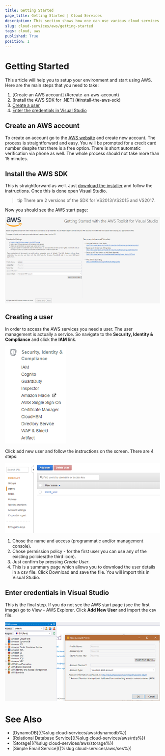 ```yaml
---
title: Getting Started 
page_title: Getting Started | Cloud Services
description: This section shows how one can use various cloud services like GoogleCloud, AWS, and Azure with the Telerik UI For Winforms suite.
slug: cloud-services/aws/getting-started
tags: cloud, aws
published: True
position: 1
---
```


# Getting Started

This article will help you to setup your environment and start using AWS. Here are the main steps that you need to take:

1. [Create an AWS account] (#create-an-aws-account)
2. [Install the AWS SDK for .NET] (#install-the-aws-sdk)
3. [Create a user](#crate-a-user)
4. [Enter the credentials in Visual Studio](#enter-credentials-in-visual-studio)


## Create an AWS account

To create an account go to the [AWS website](https://aws.amazon.com/) and create new account. The process is straightforward and easy. You will be prompted for a credit card number despite that there is a free option. There is short automatic verification via phone as well. The whole process should not take more than 15 minutes. 

## Install the AWS SDK

This is straightforward as well. Just [download the installer](https://aws.amazon.com/visualstudio/) and follow the instructions. Once this is done open Visual Studio.

>tip There are 2 versions of the SDK for VS2013/VS2015 and VS2017.

Now you should see the AWS start page:

![aws-getting-started001](images/aws-getting-started001.png)

## Creating a user

In order to access the AWS services you need a user. The user management is actually a service. So navigate to the **Security, Identity & Compliance** and click the **IAM** link.

![aws-getting-started002](images/aws-getting-started002.png)

Click add new user and follow the instructions on the screen. There are 4 steps:

![aws-getting-started003](images/aws-getting-started003.png)

1. Chose the name and access (programmatic and/or management console).
2. Chose permission policy - for the first user you can use any of the existing policies(the third icon).
3. Just confirm by pressing *Create User*.
4. This is a summary page which allows you to download the user details in a csv file. Click Download and save the file. You will import this in Visual Studio. 

## Enter credentials in Visual Studio

This is the final step. If you do not see the AWS start page (see the first image) go to View - AWS Explorer. Click **Add New User** and import the csv file.

![aws-getting-started004](images/aws-getting-started004.png)

# See Also

* [DynamoDB]({%slug cloud-services/aws/dynamodb%})
* [Relational Database Service]({%slug cloud-services/aws/rds%})
* [Storage]({%slug cloud-services/aws/storage%}) 
* [Simple Email Service]({%slug cloud-services/aws/ses%})